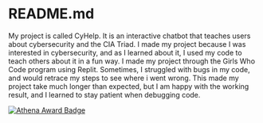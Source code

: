 # README.md
My project is called CyHelp. It is an interactive chatbot that teaches users about cybersecurity and the CIA Triad. I made my project because I was interested in cybersecurity, and as I learned about it, I used my code to teach others about it in a fun way. I made my project through the Girls Who Code program using Replit. Sometimes, I struggled with bugs in my code, and would retrace my steps to see where i went wrong. This made my project take much longer than expected, but I am happy with the working result, and I learned to stay patient when debugging code.

[![Athena Award Badge](https://img.shields.io/endpoint?url=https%3A%2F%2Faward.athena.hackclub.com%2Fapi%2Fbadge)](https://award.athena.hackclub.com?utm_source=readme)
